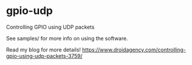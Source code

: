 # gpio-udp

Controlling GPIO using UDP packets

See samples/ for more info on using the software.

Read my blog for more details!
https://www.droidagency.com/controlling-gpio-using-udp-packets-3759/
